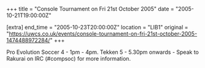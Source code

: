 +++
title = "Console Tournament on Fri 21st October 2005"
date = "2005-10-21T19:00:00Z"

[extra]
end_time = "2005-10-23T20:00:00Z"
location = "LIB1"
original = "https://uwcs.co.uk/events/console-tournament-on-fri-21st-october-2005-1474488972284/"
+++

Pro Evolution Soccer 4 - 1pm - 4pm. Tekken 5 - 5.30pm onwards - Speak to Rakurai on IRC (\#compsoc) for more information.

